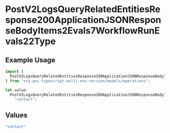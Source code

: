 # PostV2LogsQueryRelatedEntitiesResponse200ApplicationJSONResponseBodyItems2Evals7WorkflowRunEvals22Type

## Example Usage

```typescript
import {
  PostV2LogsQueryRelatedEntitiesResponse200ApplicationJSONResponseBodyItems2Evals7WorkflowRunEvals22Type,
} from "orq-poc-typescript-multi-env-version/models/operations";

let value:
  PostV2LogsQueryRelatedEntitiesResponse200ApplicationJSONResponseBodyItems2Evals7WorkflowRunEvals22Type =
    "contact";
```

## Values

```typescript
"contact"
```